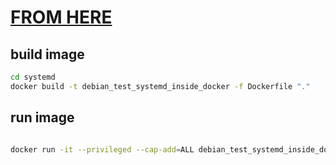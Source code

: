 # [FROM HERE](https://stackoverflow.com/questions/66205286/enable-systemctl-in-docker-container)

## build image

```bash
cd systemd
docker build -t debian_test_systemd_inside_docker -f Dockerfile "."
```

## run image

```bash

docker run -it --privileged --cap-add=ALL debian_test_systemd_inside_docker

```

